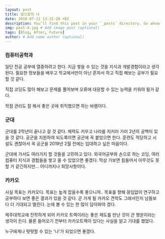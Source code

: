 ```yaml
---
layout: post
title: 앞으로의 나
date: 2018-07-12 13:32:20 +82
description: You’ll find this post in your `_posts` directory. Go ahead and edit it and re-build the site to see your changes. # Add post description (optional)
img: post-4.jpg # Add image post (optional)
tags: [Blog, After, Future]
author: # Add name author (optional)
---
```

### 컴퓨터공학과

일단 전공 공부에 열중하려고 한다. 지금 쌓을 수 있는 것을 지식과 개발경험이라고 생각된다. 필요한 정보들을 배우고 학교에서만이 아닌 혼자서 하고 직접 해보는 공부가 필요할 것 같다. 

직접 코딩도 많이 해보고 문제를 풀어보며 오류에 대응할 수 있는 능력을 키워야 될거 같다.

학점 관리도 잘 해서 좋은 곳에 취직했으면 하는 바램이다.



### 군대

군대를 2학년이 끝나고 갈 것 같다. 체력도 키우고 나라를 지키러 가러 2년의 공백이 있을 것 같다. 공군을 지원하여 되도록이면 공군에 꼭 붙었으면 한다. 훈련도 적당하고 시설도 괜찮아서 꼭 공군을 2019년 2월 전에는 입대하고 싶은 마음이다.

군대에 가서도 여러가지 할 것들을 고민하고 있다. 외국어공부와 손으로 하는 코딩, 여러 컴퓨터 지식과 경험들을 쌓고 올 수 있었으면 좋겠다. 막상 가보면 힘들어서 아무것도 못할 거 같긴하지만... 어디까지나 희망사항이다.



### 카카오

사실 목표는 카카오다. 목표는 높게 잡을수록 좋으니까.. 목표를 향해 끊임없이 연구하고 공부하다 보면 좋은 결과가 있을 것  같다. 곧 가게 될 카카오 견학도 그래서인지 남들보다 더 기대되고 떨린다.  눈에 볼 수 있는 한 많이 담아와야 겠다. 

제주대학교에 진학하게 되어 카카오 트랙이라는 좋은 제도를 만난 것이 큰 행운이라는 생각이 든다. 물론 들어오기 전부터 카카오트랙이 있다는 사실을 알고 기대를 했었다.

누구에게나 떳떳할 수 있는 '나'가 되었으면 좋겠다.